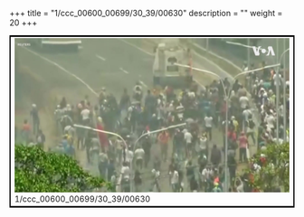 +++
title = "1/ccc_00600_00699/30_39/00630"
description = ""
weight = 20
+++

<table style="border:2px solid black;max-width:800px;max-height:800px;" 
><tr><td>
<img class="center-fit-jpg"
src="/jpg_/aaa_20190430_NxaOmWaI8sI_00629.jpg">
1/ccc_00600_00699/30_39/00630
</img></td></tr></table>
